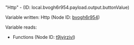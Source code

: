 "Http" - (ID: local.bvogh6r954.payload.output.buttonValue)

Variable written:
Http (Node ID: [bvogh6r954](../nodes/bvogh6r954.md))

Variable reads:
* Functions (Node ID: [t9jyjrzivl](../nodes/t9jyjrzivl.md))
